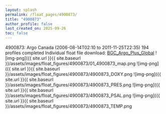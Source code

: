 ```yaml
---
layout: splash
permalink: /float_pages/4900873/
title: "4900873"
author_profile: false
last_created_on: 2025-09-26
toc: false
---
```

 
4900873: Argo Canada (2006-08-14T02:10 to 2011-11-25T22:35)
194 profiles completed
Individual float file download: [BGC_Argo_Plus_Global](https://ftp.soest.hawaii.edu/bgc_argo_plus/Individual_Floats/outliers_removed/4900873_Sprof_processed.nc)
![img-png]({{ site.url }}{{ site.baseurl }}/assets/images/float_figures/4900873/01_4900873_map.png
![img-png]({{ site.url }}{{ site.baseurl }}/assets/images/float_figures/4900873/4900873_DOXY.png
![img-png]({{ site.url }}{{ site.baseurl }}/assets/images/float_figures/4900873/4900873_PRES.png
![img-png]({{ site.url }}{{ site.baseurl }}/assets/images/float_figures/4900873/4900873_PSAL.png
![img-png]({{ site.url }}{{ site.baseurl }}/assets/images/float_figures/4900873/4900873_TEMP.png
